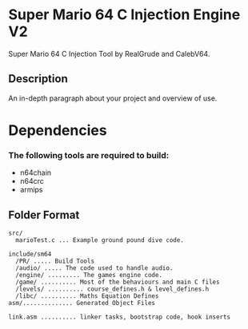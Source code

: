 # Super Mario 64 C Injection Engine V2

Super Mario 64 C Injection Tool by RealGrude and CalebV64.

## Description

An in-depth paragraph about your project and overview of use.

# Dependencies

### The following tools are required to build:

* n64chain
* n64crc
* armips

## Folder Format
```
src/
  marioTest.c ... Example ground pound dive code.

include/sm64
  /PR/ ..... Build Tools
  /audio/ ..... The code used to handle audio.
  /engine/ ......... The games engine code.
  /game/ .......... Most of the behaviours and main C files
  /levels/ .......... course_defines.h & level_defines.h
  /libc/ .......... Maths Equation Defines
asm/.............. Generated Object Files

link.asm .......... linker tasks, bootstrap code, hook inserts
```
